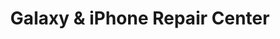 ---
title: "Galaxy & iPhone Repair Center"
url: /houston/galaxy-and-iphone-repair-center/
shop: mobile phone
---